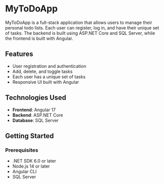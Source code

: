 # MyToDoApp

MyToDoApp is a full-stack application that allows users to manage their personal todo lists. Each user can register, log in, and have their unique set of tasks. The backend is built using ASP.NET Core and SQL Server, while the frontend is built with Angular.

## Features

- User registration and authentication
- Add, delete, and toggle tasks
- Each user has a unique set of tasks
- Responsive UI built with Angular

## Technologies Used

- **Frontend**: Angular 17
- **Backend**: ASP.NET Core
- **Database**: SQL Server


## Getting Started

### Prerequisites

- .NET SDK 6.0 or later
- Node.js 14 or later
- Angular CLI
- SQL Server
